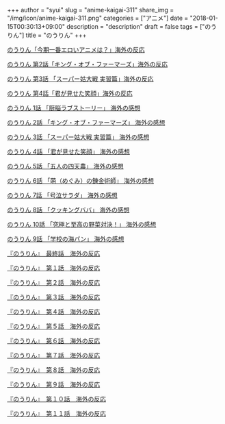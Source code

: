 +++
author = "syui"
slug = "anime-kaigai-311"
share_img = "/img/icon/anime-kaigai-311.png"
categories = ["アニメ"]
date = "2018-01-15T00:30:13+09:00"
description = "description"
draft = false
tags = ["のうりん"]
title = "のうりん"
+++



<a href="http://blog.livedoor.jp/hentaiofkaigai/archives/2362746.html" rel="nofollow" target="_blank" title="のうりん「今期一番エロいアニメは？」海外の反応">のうりん「今期一番エロいアニメは？」海外の反応</a>

<a href="http://blog.livedoor.jp/hentaiofkaigai/archives/2543435.html" rel="nofollow" target="_blank" title="のうりん 第2話「キング・オブ・ファーマーズ」海外の反応">のうりん 第2話「キング・オブ・ファーマーズ」海外の反応</a>

<a href="http://blog.livedoor.jp/hentaiofkaigai/archives/2744945.html" rel="nofollow" target="_blank" title="のうりん 第3話 「スーパー姑大戦 実習篇」海外の反応">のうりん 第3話 「スーパー姑大戦 実習篇」海外の反応</a>

<a href="http://blog.livedoor.jp/hentaiofkaigai/archives/2973797.html" rel="nofollow" target="_blank" title="のうりん 第4話「君が見せた笑顔」海外の反応">のうりん 第4話「君が見せた笑顔」海外の反応</a>

<a href="http://blog.livedoor.jp/kaigai_no/archives/36313924.html" rel="nofollow" target="_blank" title="のうりん 1話 「厨脳ラブストーリー」 海外の感想">のうりん 1話 「厨脳ラブストーリー」 海外の感想</a>

<a href="http://blog.livedoor.jp/kaigai_no/archives/36498177.html" rel="nofollow" target="_blank" title="のうりん 2話 「キング・オブ・ファーマーズ」 海外の感想">のうりん 2話 「キング・オブ・ファーマーズ」 海外の感想</a>

<a href="http://blog.livedoor.jp/kaigai_no/archives/36751755.html" rel="nofollow" target="_blank" title="のうりん 3話 「スーパー姑大戦 実習篇」 海外の感想">のうりん 3話 「スーパー姑大戦 実習篇」 海外の感想</a>

<a href="http://blog.livedoor.jp/kaigai_no/archives/36883003.html" rel="nofollow" target="_blank" title="のうりん 4話 「君が見せた笑顔」 海外の感想">のうりん 4話 「君が見せた笑顔」 海外の感想</a>

<a href="http://blog.livedoor.jp/kaigai_no/archives/37083372.html" rel="nofollow" target="_blank" title="のうりん 5話 「五人の四天農」 海外の感想">のうりん 5話 「五人の四天農」 海外の感想</a>

<a href="http://blog.livedoor.jp/kaigai_no/archives/37246122.html" rel="nofollow" target="_blank" title="のうりん 6話 「萌（めぐみ）の錬金術師」 海外の感想">のうりん 6話 「萌（めぐみ）の錬金術師」 海外の感想</a>

<a href="http://blog.livedoor.jp/kaigai_no/archives/37246315.html" rel="nofollow" target="_blank" title="のうりん 7話 「号泣サラダ」 海外の感想">のうりん 7話 「号泣サラダ」 海外の感想</a>

<a href="http://blog.livedoor.jp/kaigai_no/archives/37660994.html" rel="nofollow" target="_blank" title="のうりん 8話 「クッキングババ」 海外の感想">のうりん 8話 「クッキングババ」 海外の感想</a>

<a href="http://blog.livedoor.jp/kaigai_no/archives/37778842.html" rel="nofollow" target="_blank" title="のうりん 10話 「究極と至高の野菜対決！」 海外の感想">のうりん 10話 「究極と至高の野菜対決！」 海外の感想</a>

<a href="http://blog.livedoor.jp/kaigai_no/archives/37778847.html" rel="nofollow" target="_blank" title="のうりん 9話 「学校の海パン」 海外の感想">のうりん 9話 「学校の海パン」 海外の感想</a>

<a href="http://bonten001.blog.fc2.com/blog-entry-104.html" rel="nofollow" target="_blank" title="『のうりん』　最終話　海外の反応">『のうりん』　最終話　海外の反応</a>

<a href="http://bonten001.blog.fc2.com/blog-entry-42.html" rel="nofollow" target="_blank" title="『のうりん』　第１話　海外の反応">『のうりん』　第１話　海外の反応</a>

<a href="http://bonten001.blog.fc2.com/blog-entry-45.html" rel="nofollow" target="_blank" title="『のうりん』　第２話　海外の反応">『のうりん』　第２話　海外の反応</a>

<a href="http://bonten001.blog.fc2.com/blog-entry-50.html" rel="nofollow" target="_blank" title="『のうりん』　第３話　海外の反応">『のうりん』　第３話　海外の反応</a>

<a href="http://bonten001.blog.fc2.com/blog-entry-57.html" rel="nofollow" target="_blank" title="『のうりん』　第４話　海外の反応">『のうりん』　第４話　海外の反応</a>

<a href="http://bonten001.blog.fc2.com/blog-entry-63.html" rel="nofollow" target="_blank" title="『のうりん』　第５話　海外の反応">『のうりん』　第５話　海外の反応</a>

<a href="http://bonten001.blog.fc2.com/blog-entry-68.html" rel="nofollow" target="_blank" title="『のうりん』　第６話　海外の反応">『のうりん』　第６話　海外の反応</a>

<a href="http://bonten001.blog.fc2.com/blog-entry-79.html" rel="nofollow" target="_blank" title="『のうりん』　第７話　海外の反応">『のうりん』　第７話　海外の反応</a>

<a href="http://bonten001.blog.fc2.com/blog-entry-84.html" rel="nofollow" target="_blank" title="『のうりん』　第８話　海外の反応">『のうりん』　第８話　海外の反応</a>

<a href="http://bonten001.blog.fc2.com/blog-entry-89.html" rel="nofollow" target="_blank" title="『のうりん』　第９話　海外の反応">『のうりん』　第９話　海外の反応</a>

<a href="http://bonten001.blog.fc2.com/blog-entry-94.html" rel="nofollow" target="_blank" title="『のうりん』　第１０話　海外の反応">『のうりん』　第１０話　海外の反応</a>

<a href="http://bonten001.blog.fc2.com/blog-entry-99.html" rel="nofollow" target="_blank" title="『のうりん』　第１１話　海外の反応">『のうりん』　第１１話　海外の反応</a>
